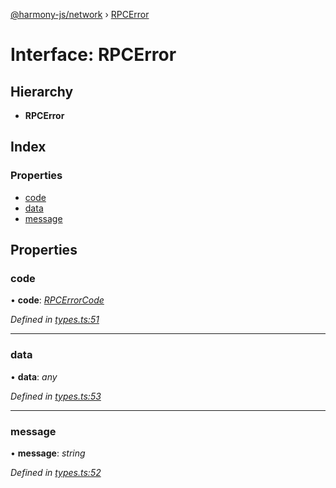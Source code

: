 [@harmony-js/network](../globals.md) › [RPCError](rpcerror.md)

# Interface: RPCError

## Hierarchy

* **RPCError**

## Index

### Properties

* [code](rpcerror.md#code)
* [data](rpcerror.md#data)
* [message](rpcerror.md#message)

## Properties

###  code

• **code**: *[RPCErrorCode](../enums/rpcerrorcode.md)*

*Defined in [types.ts:51](https://github.com/FireStack-Lab/Harmony-sdk-core/blob/6759acb/packages/harmony-network/src/types.ts#L51)*

___

###  data

• **data**: *any*

*Defined in [types.ts:53](https://github.com/FireStack-Lab/Harmony-sdk-core/blob/6759acb/packages/harmony-network/src/types.ts#L53)*

___

###  message

• **message**: *string*

*Defined in [types.ts:52](https://github.com/FireStack-Lab/Harmony-sdk-core/blob/6759acb/packages/harmony-network/src/types.ts#L52)*
